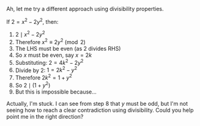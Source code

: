 Ah, let me try a different approach using divisibility properties.

If $2 = x^2-2y^2$, then:
1. $2 \mid x^2-2y^2$
2. Therefore $x^2 \equiv 2y^2 \pmod{2}$
3. The LHS must be even (as 2 divides RHS)
4. So $x$ must be even, say $x = 2k$
5. Substituting: $2 = 4k^2-2y^2$
6. Divide by 2: $1 = 2k^2-y^2$
7. Therefore $2k^2 = 1+y^2$
8. So $2 \mid (1+y^2)$
9. But this is impossible because...

Actually, I'm stuck. I can see from step 8 that $y$ must be odd, but I'm not seeing how to reach a clear contradiction using divisibility. Could you help point me in the right direction?